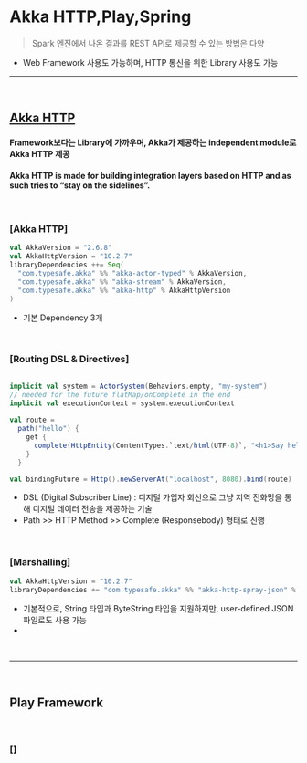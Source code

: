 # Akka HTTP,Play,Spring
> Spark 엔진에서 나온 결과를 REST API로 제공할 수 있는 방법은 다양
* Web Framework 사용도 가능하며, HTTP 통신을 위한 Library 사용도 가능

<hr>
<br>

## [Akka HTTP](https://doc.akka.io/docs/akka-http/current/introduction.html#philosophy)
#### Framework보다는 Library에 가까우며, Akka가 제공하는 independent module로 Akka HTTP 제공
#### Akka HTTP is made for building integration layers based on HTTP and as such tries to “stay on the sidelines”.

<br> 

### [Akka HTTP]
```sbt
val AkkaVersion = "2.6.8"
val AkkaHttpVersion = "10.2.7"
libraryDependencies ++= Seq(
  "com.typesafe.akka" %% "akka-actor-typed" % AkkaVersion,
  "com.typesafe.akka" %% "akka-stream" % AkkaVersion,
  "com.typesafe.akka" %% "akka-http" % AkkaHttpVersion
)

```
* 기본 Dependency 3개

<br>

### [Routing DSL & Directives]
```scala

implicit val system = ActorSystem(Behaviors.empty, "my-system")
// needed for the future flatMap/onComplete in the end
implicit val executionContext = system.executionContext
    
val route =
  path("hello") {
    get {
      complete(HttpEntity(ContentTypes.`text/html(UTF-8)`, "<h1>Say hello to akka-http</h1>"))
    }
  }

val bindingFuture = Http().newServerAt("localhost", 8080).bind(route)
```
* DSL (Digital Subscriber Line) : 디지털 가입자 회선으로 그냥 지역 전화망을 통해 디지털 데이터 전송을 제공하는 기술
* Path >> HTTP Method >> Complete (Responsebody) 형태로 진행


<br>

### [Marshalling]
```sbt
val AkkaHttpVersion = "10.2.7"
libraryDependencies += "com.typesafe.akka" %% "akka-http-spray-json" % AkkaHttpVersion
```
* 기본적으로, String 타입과 ByteString 타입을 지원하지만, user-defined JSON 파일로도 사용 가능
* 

<br>
<hr>
<br>


## Play Framework
####

<br>

### []
